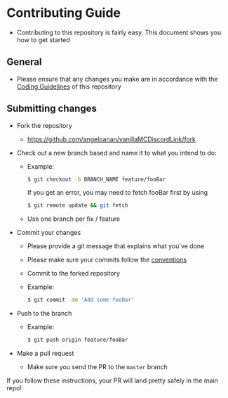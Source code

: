 # Contributing Guide

- Contributing to this repository is fairly easy. This document shows you how to get started

## General
<!-- - The [Codebase Structure](/CODEBASE_STRUCTURE.md) has detailed information about how the various files in this project are structured -->
- Please ensure that any changes you make are in accordance with the [Coding Guidelines](/CODING_GUIDELINES.md) of this repository

## Submitting changes

- Fork the repository
  - <https://github.com/angeloanan/vanillaMCDiscordLink/fork>
- Check out a new branch based and name it to what you intend to do:
  - Example:

    ````bash
    $ git checkout -b BRANCH_NAME feature/fooBar
    ````

    If you get an error, you may need to fetch fooBar first by using

    ````bash
    $ git remote update && git fetch
    ````

  - Use one branch per fix / feature
- Commit your changes
  - Please provide a git message that explains what you've done
  - Please make sure your commits follow the [conventions](https://gist.github.com/robertpainsi/b632364184e70900af4ab688decf6f53#file-commit-message-guidelines-md)
  - Commit to the forked repository
  - Example:

    ````bash
    $ git commit -am 'Add some fooBar'
    ````

- Push to the branch
  - Example:

    ````bash
    $ git push origin feature/fooBar
    ````

- Make a pull request
  - Make sure you send the PR to the <code>master</code> branch
  <!-- - Travis CI is watching you! -->

If you follow these instructions, your PR will land pretty safely in the main repo!
